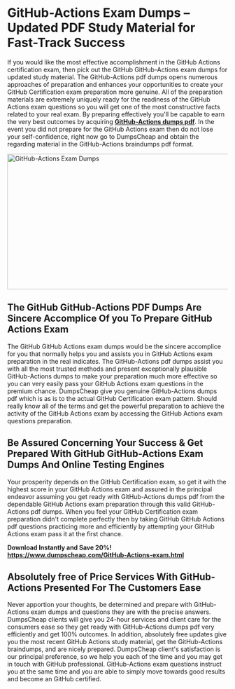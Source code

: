 <h1><strong><span data-sheets-root="1">GitHub-Actions</span> Exam Dumps &ndash; Updated PDF Study Material for Fast-Track Success</strong></h1>
<p>If you would like the most effective accomplishment in the GitHub Actions certification exam, then pick out the GitHub GitHub-Actions exam dumps for updated study material. The GitHub-Actions pdf dumps opens numerous approaches of preparation and enhances your opportunities to create your GitHub Certification exam preparation more genuine. All of the preparation materials are extremely uniquely ready for the readiness of the GitHub Actions exam questions so you will get one of the most constructive facts related to your real exam. By preparing effectively you'll be capable to earn the very best outcomes by acquiring <strong><a href="https://www.dumpscheap.com/GitHub-Actions-exam.html">GitHub-Actions dumps pdf</a></strong>. In the event you did not prepare for the GitHub Actions exam then do not lose your self-confidence, right now go to DumpsCheap and obtain the regarding material in the GitHub-Actions braindumps pdf format.&nbsp;</p>
<p><img src="https://i.ibb.co/q3sTgpDw/Git-Hub-Actions.png" alt="GitHub-Actions Exam Dumps" width="550" height="309" /></p>
<h2><strong>The GitHub GitHub-Actions PDF Dumps Are Sincere Accomplice Of you To Prepare GitHub Actions Exam</strong></h2>
<p>The GitHub GitHub Actions exam dumps would be the sincere accomplice for you that normally helps you and assists you in GitHub Actions exam preparation in the real indicates. The GitHub-Actions pdf dumps assist you with all the most trusted methods and present exceptionally plausible GitHub-Actions dumps to make your preparation much more effective so you can very easily pass your GitHub Actions exam questions in the premium chance. DumpsCheap give you genuine GitHub-Actions dumps pdf which is as is to the actual GitHub Certification exam pattern. Should really know all of the terms and get the powerful preparation to achieve the activity of the GitHub Actions exam by accessing the GitHub Actions exam questions preparation.</p>
<h2><strong>Be Assured Concerning Your Success &amp; Get Prepared With GitHub GitHub-Actions Exam Dumps And Online Testing Engines</strong></h2>
<p>Your prosperity depends on the GitHub Certification exam, so get it with the highest score in your GitHub Actions exam and assured in the principal endeavor assuming you get ready with GitHub-Actions dumps pdf from the dependable GitHub Actions exam preparation through this valid GitHub-Actions pdf dumps. When you feel your GitHub Certification exam preparation didn't complete perfectly then by taking GitHub GitHub Actions pdf questions practicing more and efficiently by attempting your GitHub Actions exam pass it at the first chance.</p>
<p><strong>Download Instantly and Save 20%! <a href="https://www.dumpscheap.com/GitHub-Actions-exam.html">https://www.dumpscheap.com/GitHub-Actions-exam.html</a></strong></p>
<h2><strong>Absolutely free of Price Services With GitHub-Actions Presented For The Customers Ease</strong></h2>
<p>Never apportion your thoughts, be determined and prepare with GitHub-Actions exam dumps and questions they are with the precise answers. DumpsCheap clients will give you 24-hour services and client care for the consumers ease so they get ready with GitHub-Actions dumps pdf very efficiently and get 100% outcomes. In addition, absolutely free updates give you the most recent GitHub Actions study material, get the GitHub-Actions braindumps, and are nicely prepared. DumpsCheap client's satisfaction is our principal preference, so we help you each of the time and you may get in touch with GitHub professional. GitHub-Actions exam questions instruct you at the same time and you are able to simply move towards good results and become an GitHub certified.</p>
